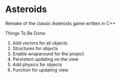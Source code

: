 # Asteroids
Remake of the classic Asteroids game written in C++



Things To Be Done:
1. Add vectors for all objects
2. Structures for objects
3. Enable wraparound for the project
4. Persistent updating on the view
5. Add physics for objects
6. Function for updating view
